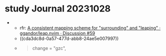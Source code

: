 # study Journal 20231028
-
	- rfr: [A consistent mapping scheme for "surrounding" and "leaping" · ggandor/leap.nvim · Discussion #59](https://github.com/ggandor/leap.nvim/discussions/59#discussioncomment-3943323)
	- ((cda3dc8d-0a57-477d-abb8-24ae5e007997))
	- > change = "gzc",